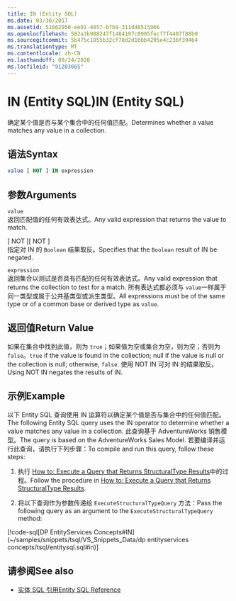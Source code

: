 ```yaml
---
title: IN (Entity SQL)
ms.date: 03/30/2017
ms.assetid: 51662950-ee01-4857-b7b9-311dd8515966
ms.openlocfilehash: 582a3b988247f1484197c0905fecf7f4407f88b0
ms.sourcegitcommit: 5b475c1855b32cf78d2d1bbb4295e4c236f39464
ms.translationtype: MT
ms.contentlocale: zh-CN
ms.lasthandoff: 09/24/2020
ms.locfileid: "91203665"
---
```

# <a name="in-entity-sql"></a><span data-ttu-id="a1e15-102">IN (Entity SQL)</span><span class="sxs-lookup"><span data-stu-id="a1e15-102">IN (Entity SQL)</span></span>

<span data-ttu-id="a1e15-103">确定某个值是否与某个集合中的任何值匹配。</span><span class="sxs-lookup"><span data-stu-id="a1e15-103">Determines whether a value matches any value in a collection.</span></span>  
  
## <a name="syntax"></a><span data-ttu-id="a1e15-104">语法</span><span class="sxs-lookup"><span data-stu-id="a1e15-104">Syntax</span></span>  
  
```sql  
value [ NOT ] IN expression  
```  
  
## <a name="arguments"></a><span data-ttu-id="a1e15-105">参数</span><span class="sxs-lookup"><span data-stu-id="a1e15-105">Arguments</span></span>  

 `value`  
 <span data-ttu-id="a1e15-106">返回匹配值的任何有效表达式。</span><span class="sxs-lookup"><span data-stu-id="a1e15-106">Any valid expression that returns the value to match.</span></span>  
  
 <span data-ttu-id="a1e15-107">[ NOT ]</span><span class="sxs-lookup"><span data-stu-id="a1e15-107">[ NOT ]</span></span>  
 <span data-ttu-id="a1e15-108">指定对 IN 的 `Boolean` 结果取反。</span><span class="sxs-lookup"><span data-stu-id="a1e15-108">Specifies that the `Boolean` result of IN be negated.</span></span>  
  
 `expression`  
 <span data-ttu-id="a1e15-109">返回集合以测试是否具有匹配的任何有效表达式。</span><span class="sxs-lookup"><span data-stu-id="a1e15-109">Any valid expression that returns the collection to test for a match.</span></span> <span data-ttu-id="a1e15-110">所有表达式都必须与 `value`一样属于同一类型或属于公共基类型或派生类型。</span><span class="sxs-lookup"><span data-stu-id="a1e15-110">All expressions must be of the same type or of a common base or derived type as `value`.</span></span>  
  
## <a name="return-value"></a><span data-ttu-id="a1e15-111">返回值</span><span class="sxs-lookup"><span data-stu-id="a1e15-111">Return Value</span></span>  

 <span data-ttu-id="a1e15-112">如果在集合中找到此值，则为 `true`；如果值为空或集合为空，则为空；否则为 `false`。</span><span class="sxs-lookup"><span data-stu-id="a1e15-112">`true` if the value is found in the collection; null if the value is null or the collection is null; otherwise, `false`.</span></span> <span data-ttu-id="a1e15-113">使用 NOT IN 可对 IN 的结果取反。</span><span class="sxs-lookup"><span data-stu-id="a1e15-113">Using NOT IN negates the results of IN.</span></span>  
  
## <a name="example"></a><span data-ttu-id="a1e15-114">示例</span><span class="sxs-lookup"><span data-stu-id="a1e15-114">Example</span></span>  

 <span data-ttu-id="a1e15-115">以下 Entity SQL 查询使用 IN 运算符以确定某个值是否与集合中的任何值匹配。</span><span class="sxs-lookup"><span data-stu-id="a1e15-115">The following Entity SQL query uses the IN operator to determine whether a value matches any value in a collection.</span></span> <span data-ttu-id="a1e15-116">此查询基于 AdventureWorks 销售模型。</span><span class="sxs-lookup"><span data-stu-id="a1e15-116">The query is based on the AdventureWorks Sales Model.</span></span> <span data-ttu-id="a1e15-117">若要编译并运行此查询，请执行下列步骤：</span><span class="sxs-lookup"><span data-stu-id="a1e15-117">To compile and run this query, follow these steps:</span></span>  
  
1. <span data-ttu-id="a1e15-118">执行 [How to: Execute a Query that Returns StructuralType Results](../how-to-execute-a-query-that-returns-structuraltype-results.md)中的过程。</span><span class="sxs-lookup"><span data-stu-id="a1e15-118">Follow the procedure in [How to: Execute a Query that Returns StructuralType Results](../how-to-execute-a-query-that-returns-structuraltype-results.md).</span></span>  
  
2. <span data-ttu-id="a1e15-119">将以下查询作为参数传递给 `ExecuteStructuralTypeQuery` 方法：</span><span class="sxs-lookup"><span data-stu-id="a1e15-119">Pass the following query as an argument to the `ExecuteStructuralTypeQuery` method:</span></span>  
  
 [!code-sql[DP EntityServices Concepts#IN](~/samples/snippets/tsql/VS_Snippets_Data/dp entityservices concepts/tsql/entitysql.sql#in)]  
  
## <a name="see-also"></a><span data-ttu-id="a1e15-120">请参阅</span><span class="sxs-lookup"><span data-stu-id="a1e15-120">See also</span></span>

- [<span data-ttu-id="a1e15-121">实体 SQL 引用</span><span class="sxs-lookup"><span data-stu-id="a1e15-121">Entity SQL Reference</span></span>](entity-sql-reference.md)

